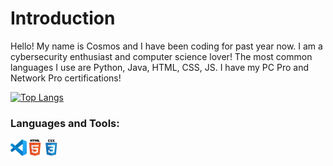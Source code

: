 

# Introduction 

Hello! My name is Cosmos and I have been coding for past year now. I am a cybersecurity enthusiast and computer science lover! The most common languages I use are Python, Java, HTML, CSS, JS. I have my PC Pro and Network Pro certifications!






[![Top Langs](https://github-readme-stats.vercel.app/api/top-langs/?username=CyberCosmos24&layout=compact)](https://github.com/CyberCosmos24/github-readme-stats)

### Languages and Tools:

<img align="left" alt="Visual Studio Code" width="26px" src="https://raw.githubusercontent.com/github/explore/80688e429a7d4ef2fca1e82350fe8e3517d3494d/topics/visual-studio-code/visual-studio-code.png" />
<img align="left" alt="HTML5" width="26px" src="https://raw.githubusercontent.com/github/explore/80688e429a7d4ef2fca1e82350fe8e3517d3494d/topics/html/html.png" />
<img align="left" alt="CSS3" width="26px" src="https://raw.githubusercontent.com/github/explore/80688e429a7d4ef2fca1e82350fe8e3517d3494d/topics/css/css.png" />
